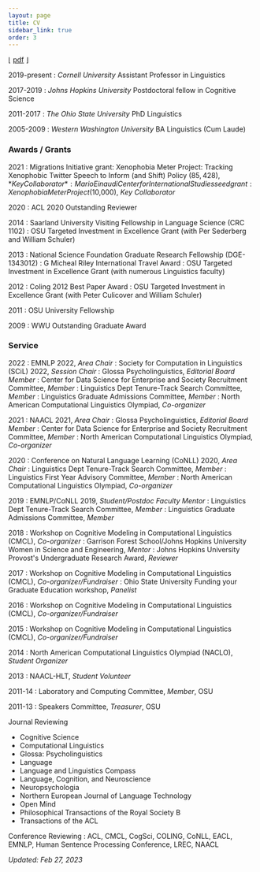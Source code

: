 ```yaml
---
layout: page
title: CV
sidebar_link: true
order: 3
---
```


&lfloor; <a href="/assets/pdf/cv.pdf">pdf</a> &rfloor;

2019-present
: *Cornell University* Assistant Professor in Linguistics

2017-2019
: *Johns Hopkins University* Postdoctoral fellow in Cognitive Science

2011-2017
: *The Ohio State University* PhD Linguistics

2005-2009
: *Western Washington University* BA Linguistics (Cum Laude)

### Awards / Grants
2021
: Migrations Initiative grant: Xenophobia Meter Project: Tracking Xenophobic Twitter Speech to Inform (and Shift) Policy ($85,428), *Key Collaborator*
: Mario Einaudi Center for International Studies seed grant: Xenophobia Meter Project ($10,000), *Key Collaborator*

2020
: ACL 2020 Outstanding Reviewer

2014
: Saarland University Visiting Fellowship in Language Science (CRC 1102)
: OSU Targeted Investment in Excellence Grant (with Per Sederberg and William Schuler)

2013
: National Science Foundation Graduate Research Fellowship (DGE-1343012)
: G Micheal Riley International Travel Award
: OSU Targeted Investment in Excellence Grant (with numerous Linguistics faculty)

2012
: Coling 2012 Best Paper Award
: OSU Targeted Investment in Excellence Grant (with Peter Culicover and William Schuler)

2011
: OSU University Fellowship

2009
: WWU Outstanding Graduate Award

### Service
2022
: EMNLP 2022, *Area Chair*
: Society for Computation in Linguistics (SCiL) 2022, *Session Chair*
: Glossa Psycholinguistics, *Editorial Board Member*
: Center for Data Science for Enterprise and Society Recruitment Committee, *Member*
: Linguistics Dept Tenure-Track Search Committee, *Member*
: Linguistics Graduate Admissions Committee, *Member*
: North American Computational Linguistics Olympiad, *Co-organizer*

2021
: NAACL 2021, *Area Chair*
: Glossa Psycholinguistics, *Editorial Board Member*
: Center for Data Science for Enterprise and Society Recruitment Committee, *Member*
: North American Computational Linguistics Olympiad, *Co-organizer*

2020
: Conference on Natural Language Learning (CoNLL) 2020, *Area Chair*
: Linguistics Dept Tenure-Track Search Committee, *Member*
: Linguistics First Year Advisory Committee, *Member*
: North American Computational Linguistics Olympiad, *Co-organizer*

2019
: EMNLP/CoNLL 2019, *Student/Postdoc Faculty Mentor*
: Linguistics Dept Tenure-Track Search Committee, *Member*
: Linguistics Graduate Admissions Committee, *Member*

2018
: Workshop on Cognitive Modeling in Computational Linguistics (CMCL), *Co-organizer*
: Garrison Forest School/Johns Hopkins University Women in Science and Engineering, *Mentor*
: Johns Hopkins University Provost's Undergraduate Research Award, *Reviewer*

2017
: Workshop on Cognitive Modeling in Computational Linguistics (CMCL), *Co-organizer/Fundraiser*
: Ohio State University Funding your Graduate Education workshop, *Panelist*

2016
: Workshop on Cognitive Modeling in Computational Linguistics (CMCL), *Co-organizer/Fundraiser*

2015
: Workshop on Cognitive Modeling in Computational Linguistics (CMCL), *Co-organizer/Fundraiser*

2014
: North American Computational Linguistics Olympiad (NACLO), *Student Organizer*

2013
: NAACL-HLT, *Student Volunteer*

2011-14
: Laboratory and Computing Committee, *Member*, OSU

2011-13
: Speakers Committee, *Treasurer*, OSU

Journal Reviewing
* Cognitive Science
* Computational Linguistics
* Glossa: Psycholinguistics
* Language
* Language and Linguistics Compass
* Language, Cognition, and Neuroscience
* Neuropsychologia
* Northern European Journal of Language Technology
* Open Mind
* Philosophical Transactions of the Royal Society B
* Transactions of the ACL

Conference Reviewing
: ACL, CMCL, CogSci, COLING, CoNLL, EACL, EMNLP, Human Sentence Processing Conference, LREC, NAACL

*Updated: Feb 27, 2023*
